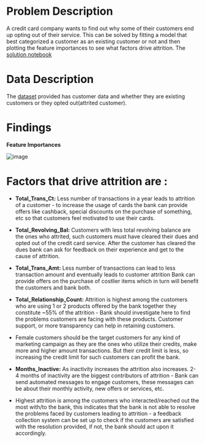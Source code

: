# Problem Description
A credit card company wants to find out why some of their customers end up opting out of their service. This can be solved by fitting a model that best categorized a customer as an existing customer or not and then plotting the feature importances to see what factors drive attrition. The [solution notebook](https://github.com/KevKibe/Credit-Card-Users-Churn-Prediction/blob/main/model_and_Inference.ipynb)

# Data Description
The [dataset](https://github.com/KevKibe/Credit-Card-Users-Churn-Prediction/blob/main/BankChurners(1).csv) provided has customer data and whether they are existing customers or they opted out(attrited customer).

# Findings
**Feature Importances**
  
![image](https://github.com/KevKibe/Credit-Card-Users-Churn-Prediction/assets/86055894/12baad8f-a4dc-47b8-b432-5031dd28bef5)

# Factors that drive attrition are :

- **Total_Trans_Ct:** Less number of transactions in a year leads to attrition of a customer - to increase the usage of cards the bank can provide offers like cashback, special discounts on the purchase of something, etc so that customers feel motivated to use their cards.
  
- **Total_Revolving_Bal:** Customers with less total revolving balance are the ones who attrited, such customers must have cleared their dues and opted out of the credit card service. After the customer has cleared the dues bank can ask for feedback on their experience and get to the cause of attrition.
  
- **Total_Trans_Amt:** Less number of transactions can lead to less transaction amount and eventually leads to customer attrition Bank can provide offers on the purchase of costlier items which in turn will benefit the customers and bank both.
  
- **Total_Relationship_Count:** Attrition is highest among the customers who are using 1 or 2 products offered by the bank together they constitute ~55% of the attrition - Bank should investigate here to find the problems customers are facing with these products. Customer support, or more transparency can help in retaining customers.
  
- Female customers should be the target customers for any kind of marketing campaign as they are the ones who utilize their credits, make more and higher amount transactions. But their credit limit is less, so increasing the credit limit for such customers can profit the bank.
  
- **Months_Inactive:** As inactivity increases the attrition also increases. 2-4 months of inactivity are the biggest contributors of attrition - Bank can send automated messages to engage customers, these messages can be about their monthly activity, new offers or services, etc.
  
- Highest attrition is among the customers who interacted/reached out the most with/to the bank, this indicates that the bank is not able to resolve the problems faced by customers leading to attrition - a feedback collection system can be set up to check if the customers are satisfied with the resolution provided, if not, the bank should act upon it accordingly.
